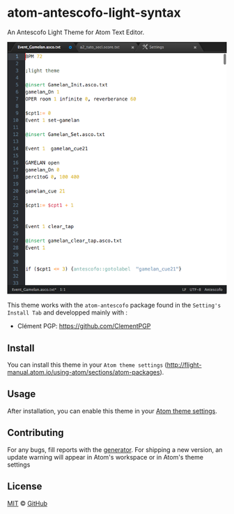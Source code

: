 # atom-antescofo-light-syntax

An Antescofo Light Theme for Atom Text Editor.

![](https://github.com/nadirB/atom-antescofo-light-syntax/blob/master/screenshots/atom-antescofo-light-screen-caps.png)



This theme works with the `atom-antescofo` package found in the `Setting's Install Tab` and developped mainly with :

- Clément PGP: https://github.com/ClementPGP



## Install

You can install this theme in your `Atom theme settings` (http://flight-manual.atom.io/using-atom/sections/atom-packages).


## Usage

After installation, you can enable this theme in your [Atom theme settings](http://flight-manual.atom.io/using-atom/sections/atom-packages/#_atom_themes).


## Contributing

For any bugs, fill reports with the [generator](https://github.com/nadirB/atom-antescofo-syntax/issues). For shipping a new version, an update warning will appear in Atom's workspace or in Atom's theme settings

## License

[MIT](./LICENSE) &copy; [GitHub](https://github.com/)
